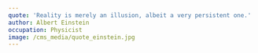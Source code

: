 ```yaml
---
quote: 'Reality is merely an illusion, albeit a very persistent one.'
author: Albert Einstein
occupation: Physicist
image: /cms_media/quote_einstein.jpg
---
```

